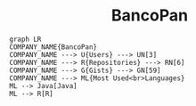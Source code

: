 <h1 align="center">BancoPan</h1>

```mermaid
graph LR
COMPANY_NAME{BancoPan}
COMPANY_NAME ---> U{Users} ---> UN[3]
COMPANY_NAME ---> R{Repositories} ---> RN[6]
COMPANY_NAME ---> G{Gists} ---> GN[59]
COMPANY_NAME ---> ML{Most Used<br>Languages}
ML --> Java[Java]
ML --> R[R]
```
